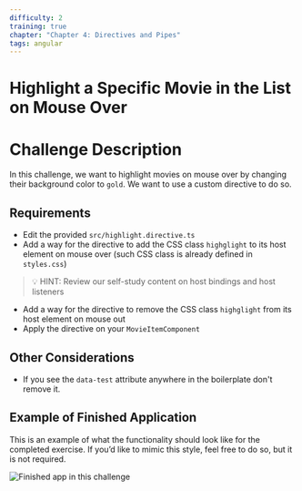 ```yaml
---
difficulty: 2
training: true
chapter: "Chapter 4: Directives and Pipes"
tags: angular
---
```


# Highlight a Specific Movie in the List on Mouse Over

# Challenge Description
In this challenge, we want to highlight movies on mouse over by changing their background color to `gold`.
We want to use a custom directive to do so.

## Requirements
- Edit the provided `src/highlight.directive.ts`
- Add a way for the directive to add the CSS class `highglight` to its host element on mouse over (such CSS class is already defined in `styles.css`)
> 💡 HINT: Review our self-study content on host bindings and host listeners
- Add a way for the directive to remove the CSS class `highglight` from its host element on mouse out
- Apply the directive on your `MovieItemComponent`

## Other Considerations

- If you see the `data-test` attribute anywhere in the boilerplate don't remove it.

## Example of Finished Application

This is an example of what the functionality should look like for the completed exercise. If you’d like to mimic this style, feel free to do so, but it is not required.

![Finished app in this challenge](https://images.certificates.dev/chapter41-screenshot.gif)
